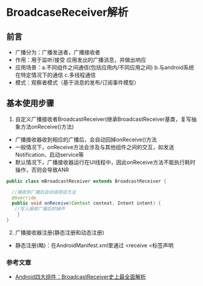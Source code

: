 # BroadcaseReceiver解析

## 前言
* 广播分为：广播发送者，广播接收者
* 作用：用于监听/接受 应用发出的广播消息，并做出响应
* 应用场景：a.不同组件之间通信(包括应用内/不同应用之间) b.与android系统在特定情况下的通信 c.多线程通信
* 模式：观察者模式（基于消息的发布/订阅事件模型）

## 基本使用步骤
1. 自定义广播接收者BroadcastReceiver(继承BroadcastReceiver基类，复写抽象方法onReceive()方法)
* 广播接收器收到相应的广播后，会自动回掉onReceive()方法
* 一般情况下，onReceive方法会涉及与其他组件之间的交互，如发送Notification、启动service等
* 默认情况下，广播接收器运行在UI线程中，因此onReceive方法不能执行耗时操作，否则会导致ANR
```java
public class mBroadcastReceiver extends BroadcastReceiver {

  //接收到广播后自动调用该方法
  @Override
  public void onReceive(Context context, Intent intent) {
   //写入接收广播后的操作
    }
}
```
2. 广播接收器注册(静态注册和动态注册)
* 静态注册(略)：在AndroidManifest.xml里通过 &lt;receive &lt;标签声明


### 参考文章
* [Android四大组件：BroadcastReceiver史上最全面解析](http://www.jianshu.com/p/ca3d87a4cdf3)
